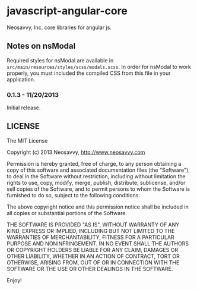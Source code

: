 javascript-angular-core
=======================

Neosavvy, Inc. core libraries for angular js.

## Notes on nsModal
Required styles for nsModal are available in ```src/main/resources/styles/scss/modals.scss```.
In order for nsModal to work properly, you must included the compiled CSS from this file in
your application.

### 0.1.3 - 11/20/2013

Initial release.

## LICENSE

The MIT License

Copyright (c) 2013 Neosavvy, http://www.neosavvy.com

Permission is hereby granted, free of charge, to any person obtaining a copy
of this software and associated documentation files (the "Software"), to deal
in the Software without restriction, including without limitation the rights
to use, copy, modify, merge, publish, distribute, sublicense, and/or sell
copies of the Software, and to permit persons to whom the Software is
furnished to do so, subject to the following conditions:

The above copyright notice and this permission notice shall be included in
all copies or substantial portions of the Software.

THE SOFTWARE IS PROVIDED "AS IS", WITHOUT WARRANTY OF ANY KIND, EXPRESS OR
IMPLIED, INCLUDING BUT NOT LIMITED TO THE WARRANTIES OF MERCHANTABILITY,
FITNESS FOR A PARTICULAR PURPOSE AND NONINFRINGEMENT. IN NO EVENT SHALL THE
AUTHORS OR COPYRIGHT HOLDERS BE LIABLE FOR ANY CLAIM, DAMAGES OR OTHER
LIABILITY, WHETHER IN AN ACTION OF CONTRACT, TORT OR OTHERWISE, ARISING FROM,
OUT OF OR IN CONNECTION WITH THE SOFTWARE OR THE USE OR OTHER DEALINGS IN
THE SOFTWARE.

Enjoy!
